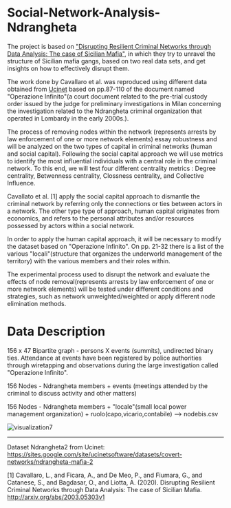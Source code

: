 # Social-Network-Analysis-Ndrangheta
The project is based on ["Disrupting Resilient Criminal Networks through Data Analysis: The case of Sicilian Mafia",](https://arxiv.org/abs/2003.05303v1) in which they try to unravel the structure of Sicilian mafia gangs, based on two real data sets, and get insights on how to effectively disrupt them.

The work done by Cavallaro et al. was reproduced using different data obtained from [Ucinet](https://sites.google.com/site/ucinetsoftware/datasets/covert-networks/ndrangheta-mafia-2) based on pp.87-110 of the document named "Operazione Infinito"(a court document related to the pre-trial custody order issued by the judge for preliminary investigations in Milan concerning the investigation related to the Ndrangheta criminal organization that operated in Lombardy in the early 2000s.).

The process of removing nodes within the network (represents arrests by law enforcement of one or more network elements) essay robustness and will be analyzed on the two types of capital in criminal networks (human and social capital). Following the social capital approach we will use metrics to identify the most influential individuals with a central role in the criminal network. To this end, we will test four different centrality metrics : Degree centrality, Betwenness centrality, Clossness centrality, and Collective Influence.

Cavallato et al. [1] apply the social capital approach to dismantle the criminal network by referring only the connections or ties between actors in a network. The other type type of approach, human capital originates from economics, and refers to the personal attributes and/or resources possessed by actors within a social network. 

In order to apply the human capital approach, it will be necessary to modify the dataset based on "Operazione Infinito". On pp. 21-32 there is a list of the various "locali"(structure that organizes the underworld management of the territory) with the various members and their roles within. 

The experimental process used to disrupt the network and evaluate the effects of node removal(represents arrests by law enforcement of one or more network elements) will be tested under different conditions and strategies, such as network unweighted/weighted or apply different node elimination methods.

# Data Description
156 x 47 Bipartite graph - persons X events (summits), undirected binary ties. Attendance at events have been registered by police authorities through wiretapping and observations during the large investigation called "Operazione Infinito".

156 Nodes - Ndrangheta members + events (meetings attended by the criminal to discuss activity and other matters)

156 Nodes - Ndrangheta members + "locale"(small local power management organization) + ruolo(capo,vicario,contabile)  --> nodebis.csv


![visualization7](https://user-images.githubusercontent.com/33379163/222515244-208cdc29-18b7-401f-9882-52d220da10ee.png)




---
Dataset Ndrangheta2 from Ucinet: https://sites.google.com/site/ucinetsoftware/datasets/covert-networks/ndrangheta-mafia-2

[1] Cavallaro, L., and Ficara, A., and De Meo, P., and Fiumara, G., and Catanese, S., and Bagdasar, O., and Liotta, A. (2020). Disrupting Resilient Criminal Networks through Data Analysis: The case of Sicilian Mafia. http://arxiv.org/abs/2003.05303v1
